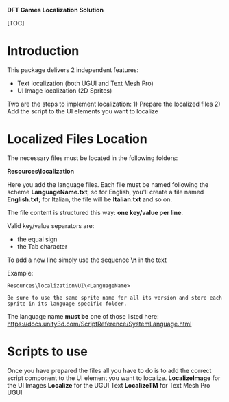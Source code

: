 **DFT Games Localization Solution**

[TOC]

# Introduction

This package delivers 2 independent features:

- Text localization (both UGUI and Text Mesh Pro)
- UI Image localization (2D Sprites)

Two are the steps to implement localization:
 	1) Prepare the localized files
 	2) Add the script to the UI elements you want to localize 

# Localized Files Location

The necessary files must be located in the following folders:

**Resources\localization**

Here you add the language files. Each file must be named following the scheme **LanguageName.txt**, so for English, you'll create a file named **English.txt**; for Italian, the file will be **Italian.txt** and so on.

The file content is structured this way: **one key/value per line**. 

Valid key/value separators are:

- the equal sign
- the Tab character

To add a new line simply use the sequence **\n** in the text

Example: 

	Resources\localization\UI\<LanguageName>
	
	Be sure to use the same sprite name for all its version and store each sprite in its language specific folder.

The language name **must be** one of those listed here: https://docs.unity3d.com/ScriptReference/SystemLanguage.html

# Scripts to use

Once you have prepared the files all you have to do is to add the correct script component to the UI element you want to localize.
	**LocalizeImage** for the UI Images
	**Localize** for the UGUI Text
	**LocalizeTM** for Text Mesh Pro UGUI

